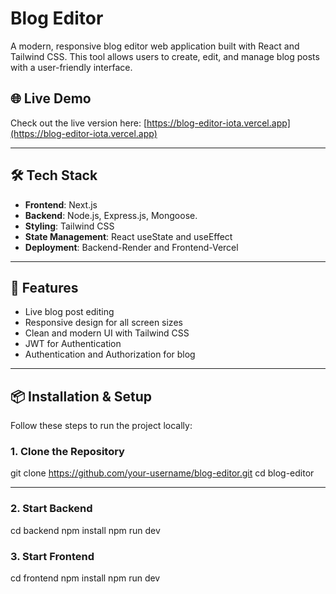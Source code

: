 # Blog Editor

A modern, responsive blog editor web application built with React and Tailwind CSS. This tool allows users to create, edit, and manage blog posts with a user-friendly interface.

## 🌐 Live Demo

Check out the live version here: [https://blog-editor-iota.vercel.app](https://blog-editor-iota.vercel.app)

---

## 🛠 Tech Stack

- **Frontend**: Next.js
- **Backend**: Node.js, Express.js, Mongoose.
- **Styling**: Tailwind CSS
- **State Management**: React useState and useEffect 
- **Deployment**: Backend-Render and Frontend-Vercel

---

## 🚀 Features

- Live blog post editing
- Responsive design for all screen sizes
- Clean and modern UI with Tailwind CSS
- JWT for Authentication
- Authentication and Authorization for blog

---

## 📦 Installation & Setup

Follow these steps to run the project locally:

### 1. Clone the Repository


git clone https://github.com/your-username/blog-editor.git
cd blog-editor

---
### 2. Start Backend

cd backend
npm install
npm run dev

### 3. Start Frontend

cd frontend
npm install
npm run dev

